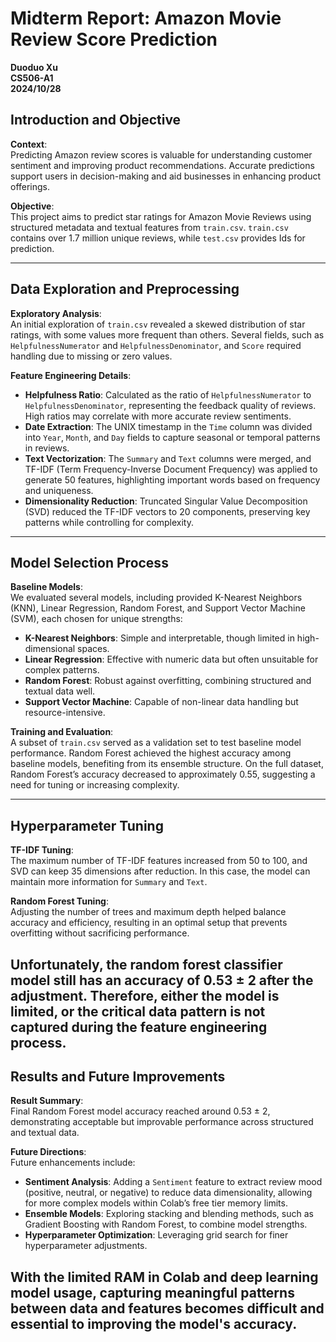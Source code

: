 # Midterm Report: Amazon Movie Review Score Prediction

**Duoduo Xu**  
**CS506-A1**  
**2024/10/28**

## Introduction and Objective

**Context**:  
Predicting Amazon review scores is valuable for understanding customer sentiment and improving product recommendations. Accurate predictions support users in decision-making and aid businesses in enhancing product offerings.

**Objective**:  
This project aims to predict star ratings for Amazon Movie Reviews using structured metadata and textual features from `train.csv`. `train.csv` contains over 1.7 million unique reviews, while `test.csv` provides Ids for prediction.

---

## Data Exploration and Preprocessing

**Exploratory Analysis**:  
An initial exploration of `train.csv` revealed a skewed distribution of star ratings, with some values more frequent than others. Several fields, such as `HelpfulnessNumerator` and `HelpfulnessDenominator`, and `Score` required handling due to missing or zero values.

**Feature Engineering Details**:
- **Helpfulness Ratio**: Calculated as the ratio of `HelpfulnessNumerator` to `HelpfulnessDenominator`, representing the feedback quality of reviews. High ratios may correlate with more accurate review sentiments.
- **Date Extraction**: The UNIX timestamp in the `Time` column was divided into `Year`, `Month`, and `Day` fields to capture seasonal or temporal patterns in reviews.
- **Text Vectorization**: The `Summary` and `Text` columns were merged, and TF-IDF (Term Frequency-Inverse Document Frequency) was applied to generate 50 features, highlighting important words based on frequency and uniqueness.
- **Dimensionality Reduction**: Truncated Singular Value Decomposition (SVD) reduced the TF-IDF vectors to 20 components, preserving key patterns while controlling for complexity.

---

## Model Selection Process

**Baseline Models**:  
We evaluated several models, including provided K-Nearest Neighbors (KNN), Linear Regression, Random Forest, and Support Vector Machine (SVM), each chosen for unique strengths:
   - **K-Nearest Neighbors**: Simple and interpretable, though limited in high-dimensional spaces.
   - **Linear Regression**: Effective with numeric data but often unsuitable for complex patterns.
   - **Random Forest**: Robust against overfitting, combining structured and textual data well.
   - **Support Vector Machine**: Capable of non-linear data handling but resource-intensive.

**Training and Evaluation**:  
A subset of `train.csv` served as a validation set to test baseline model performance. Random Forest achieved the highest accuracy among baseline models, benefiting from its ensemble structure. On the full dataset, Random Forest’s accuracy decreased to approximately 0.55, suggesting a need for tuning or increasing complexity.

---

## Hyperparameter Tuning

**TF-IDF Tuning**:  
The maximum number of TF-IDF features increased from 50 to 100, and SVD can keep 35 dimensions after reduction. In this case, the model can maintain more information for `Summary` and `Text`.

**Random Forest Tuning**:  
Adjusting the number of trees and maximum depth helped balance accuracy and efficiency, resulting in an optimal setup that prevents overfitting without sacrificing performance.

Unfortunately, the random forest classifier model still has an accuracy of 0.53 ± 2 after the adjustment. Therefore, either the model is limited, or the critical data pattern is not captured during the feature engineering process.
---

## Results and Future Improvements

**Result Summary**:  
Final Random Forest model accuracy reached around 0.53 ± 2, demonstrating acceptable but improvable performance across structured and textual data.

**Future Directions**:  
Future enhancements include:
   - **Sentiment Analysis**: Adding a `Sentiment` feature to extract review mood (positive, neutral, or negative) to reduce data dimensionality, allowing for more complex models within Colab’s free tier memory limits.
   - **Ensemble Models**: Exploring stacking and blending methods, such as Gradient Boosting with Random Forest, to combine model strengths.
   - **Hyperparameter Optimization**: Leveraging grid search for finer hyperparameter adjustments.

With the limited RAM in Colab and deep learning model usage, capturing meaningful patterns between data and features becomes difficult and essential to improving the model's accuracy.
---
